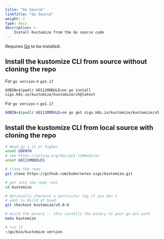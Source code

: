 ```yaml
---
title: "Go Source"
linkTitle: "Go Source"
weight: 2
type: docs
description: >
    Install Kustomize from the Go source code
---
```


Requires [Go] to be installed.

## Install the kustomize CLI from source without cloning the repo

For `go version` ≥ `go1.17`

```
GOBIN=$(pwd)/ GO111MODULE=on go install sigs.k8s.io/kustomize/kustomize/v5@latest
```

For `go version` < `go1.17`

```bash
GOBIN=$(pwd)/ GO111MODULE=on go get sigs.k8s.io/kustomize/kustomize/v5
```

## Install the kustomize CLI from local source with cloning the repo

```bash
# Need go 1.13 or higher
unset GOPATH
# see https://golang.org/doc/go1.13#modules
unset GO111MODULES

# clone the repo
git clone https://github.com/kubernetes-sigs/kustomize.git

# get into the repo root
cd kustomize

# Optionally checkout a particular tag if you don't
# want to build at head
git checkout kustomize/v5.0.0

# build the binary -- this installs the binary to your go bin path
make kustomize

# run it
~/go/bin/kustomize version
```

[Go]: https://golang.org
